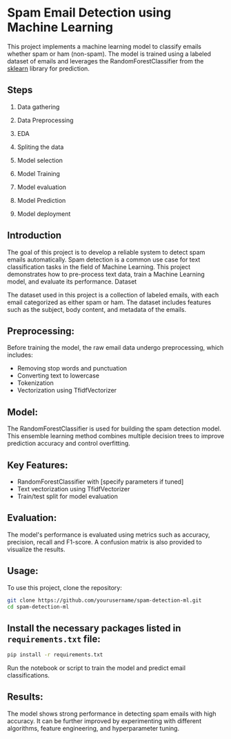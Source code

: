 # Spam Email Detection using Machine Learning

This project implements a machine learning model to classify emails whether spam or ham (non-spam). The model is trained using a labeled dataset of emails and leverages the RandomForestClassifier from the [sklearn](https://scikit-learn.org/stable/index.html) library for prediction.


## Steps

1. Data gathering

2. Data Preprocessing

3. EDA

4. Spliting the data

5. Model selection

6. Model Training

7. Model evaluation

8. Model Prediction

9. Model deployment

## Introduction

The goal of this project is to develop a reliable system to detect spam emails automatically. Spam detection is a common use case for text classification tasks in the field of Machine Learning. This project demonstrates how to pre-process text data, train a Machine Learning model, and evaluate its performance.
Dataset

The dataset used in this project is a collection of labeled emails, with each email categorized as either spam or ham. The dataset includes features such as the subject, body content, and metadata of the emails.

## Preprocessing:

Before training the model, the raw email data undergo preprocessing, which includes:

- Removing stop words and punctuation
- Converting text to lowercase
- Tokenization
- Vectorization using TfidfVectorizer

## Model:

The RandomForestClassifier is used for building the spam detection model. This ensemble learning method combines multiple decision trees to improve prediction accuracy and control overfitting.

## Key Features:

- RandomForestClassifier with [specify parameters if tuned]
- Text vectorization using TfidfVectorizer
- Train/test split for model evaluation


## Evaluation:

The model's performance is evaluated using metrics such as accuracy, precision, recall and F1-score. A confusion matrix is also provided to visualize the results.


## Usage:

To use this project, clone the repository:

```bash
git clone https://github.com/yourusername/spam-detection-ml.git
cd spam-detection-ml
```

## Install the necessary packages listed in `requirements.txt` file:

```bash
pip install -r requirements.txt
```

Run the notebook or script to train the model and predict email classifications.

## Results:

The model shows strong performance in detecting spam emails with high accuracy. It can be further improved by experimenting with different algorithms, feature engineering, and hyperparameter tuning.